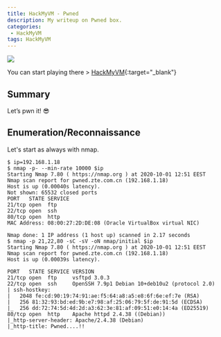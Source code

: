 ```yaml
---
title: HackMyVM - Pwned
description: My writeup on Pwned box.
categories:
 - HackMyVM
tags: HackMyVM
---
```


![](https://i.imgur.com/xrT5rc4.png)

You can start playing there > [HackMyVM](https://hackmyvm.eu/){:target="_blank"}

## Summary

Let’s pwn it! :sunglasses:

## Enumeration/Reconnaissance

Let's start as always with nmap.

```
$ ip=192.168.1.18
$ nmap -p- --min-rate 10000 $ip 
Starting Nmap 7.80 ( https://nmap.org ) at 2020-10-01 12:51 EEST
Nmap scan report for pwned.zte.com.cn (192.168.1.18)
Host is up (0.00040s latency).
Not shown: 65532 closed ports
PORT   STATE SERVICE
21/tcp open  ftp
22/tcp open  ssh
80/tcp open  http
MAC Address: 08:00:27:2D:DE:08 (Oracle VirtualBox virtual NIC)

Nmap done: 1 IP address (1 host up) scanned in 2.17 seconds
$ nmap -p 21,22,80 -sC -sV -oN nmap/initial $ip
Starting Nmap 7.80 ( https://nmap.org ) at 2020-10-01 12:51 EEST
Nmap scan report for pwned.zte.com.cn (192.168.1.18)
Host is up (0.00039s latency).

PORT   STATE SERVICE VERSION
21/tcp open  ftp     vsftpd 3.0.3
22/tcp open  ssh     OpenSSH 7.9p1 Debian 10+deb10u2 (protocol 2.0)
| ssh-hostkey: 
|   2048 fe:cd:90:19:74:91:ae:f5:64:a8:a5:e8:6f:6e:ef:7e (RSA)
|   256 81:32:93:bd:ed:9b:e7:98:af:25:06:79:5f:de:91:5d (ECDSA)
|_  256 dd:72:74:5d:4d:2d:a3:62:3e:81:af:09:51:e0:14:4a (ED25519)
80/tcp open  http    Apache httpd 2.4.38 ((Debian))
|_http-server-header: Apache/2.4.38 (Debian)
|_http-title: Pwned....!!
```
